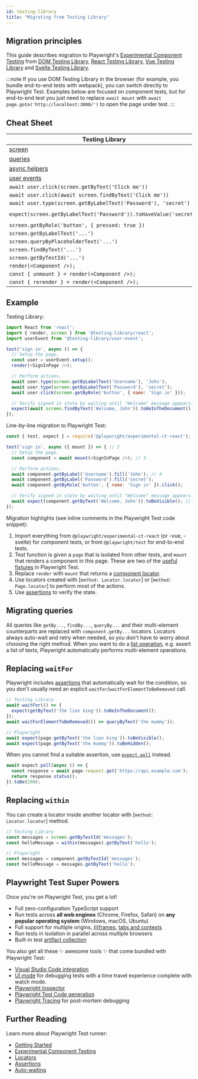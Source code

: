 ```yaml
---
id: testing-library
title: "Migrating from Testing Library"
---
```


## Migration principles

This guide describes migration to Playwright's [Experimental Component Testing](./test-components) from [DOM Testing Library](https://testing-library.com/docs/dom-testing-library/intro/), [React Testing Library](https://testing-library.com/docs/react-testing-library/intro/), [Vue Testing Library](https://testing-library.com/docs/vue-testing-library/intro) and [Svelte Testing Library](https://testing-library.com/docs/svelte-testing-library/intro).

:::note
If you use DOM Testing Library in the browser (for example, you bundle end-to-end tests with webpack), you can switch directly to Playwright Test. Examples below are focused on component tests, but for end-to-end test you just need to replace `await mount` with `await page.goto('http://localhost:3000/')` to open the page under test.
:::

## Cheat Sheet

| Testing Library                                                                 | Playwright                                                             |
| ------------------------------------------------------------------------------- | ---------------------------------------------------------------------- |
| [screen](https://testing-library.com/docs/queries/about#screen)                 | [page](./api/class-page) and [component](./api/class-locator)          |
| [queries](https://testing-library.com/docs/queries/about)                       | [locators](./locators)                                                 |
| [async helpers](https://testing-library.com/docs/dom-testing-library/api-async) | [assertions](./test-assertions)                                        |
| [user events](https://testing-library.com/docs/user-event/intro)                | [actions](./api/class-locator)                                         |
| `await user.click(screen.getByText('Click me'))`                                | `await component.getByText('Click me').click()`                        |
| `await user.click(await screen.findByText('Click me'))`                         | `await component.getByText('Click me').click()`                        |
| `await user.type(screen.getByLabelText('Password'), 'secret')`                  | `await component.getByLabel('Password').fill('secret')`                |
| `expect(screen.getByLabelText('Password')).toHaveValue('secret')`               | `await expect(component.getByLabel('Password')).toHaveValue('secret')` |
| `screen.getByRole('button', { pressed: true })`                                 | `component.getByRole('button', { pressed: true })`                     |
| `screen.getByLabelText('...')`                                                  | `component.getByLabel('...')`                                          |
| `screen.queryByPlaceholderText('...')`                                          | `component.getByPlaceholder('...')`                                    |
| `screen.findByText('...')`                                                      | `component.getByText('...')`                                           |
| `screen.getByTestId('...')`                                                     | `component.getByTestId('...')`                                         |
| `render(<Component />);`                                                        | `mount(<Component />);`                                                |
| `const { unmount } = render(<Component />);`                                    | `const { unmount } = await mount(<Component />);`                      |
| `const { rerender } = render(<Component />);`                                   | `const { update } = await mount(<Component />);`                       |


## Example

Testing Library:

```js
import React from 'react';
import { render, screen } from '@testing-library/react';
import userEvent from '@testing-library/user-event';

test('sign in', async () => {
  // Setup the page.
  const user = userEvent.setup();
  render(<SignInPage />);

  // Perform actions.
  await user.type(screen.getByLabelText('Username'), 'John');
  await user.type(screen.getByLabelText('Password'), 'secret');
  await user.click(screen.getByRole('button', { name: 'Sign in' }));

  // Verify signed in state by waiting until "Welcome" message appears.
  expect(await screen.findByText('Welcome, John')).toBeInTheDocument();
});
```

Line-by-line migration to Playwright Test:

```js
const { test, expect } = require('@playwright/experimental-ct-react'); // 1

test('sign in', async ({ mount }) => { // 2
  // Setup the page.
  const component = await mount(<SignInPage />); // 3

  // Perform actions.
  await component.getByLabel('Username').fill('John'); // 4
  await component.getByLabel('Password').fill('secret');
  await component.getByRole('button', { name: 'Sign in' }).click();

  // Verify signed in state by waiting until "Welcome" message appears.
  await expect(component.getByText('Welcome, John')).toBeVisible(); // 5
});
```

Migration highlights (see inline comments in the Playwright Test code snippet):

1. Import everything from `@playwright/experimental-ct-react` (or -vue, -svelte) for component tests, or from `@playwright/test` for end-to-end tests.
1. Test function is given a `page` that is isolated from other tests, and `mount` that renders a component in this page. These are two of the [useful fixtures](./api/class-fixtures) in Playwright Test.
1. Replace `render` with `mount` that returns a [component locator](./locators).
1. Use locators created with [`method: Locator.locator`] or [`method: Page.locator`] to perform most of the actions.
1. Use [assertions](./test-assertions) to verify the state.

## Migrating queries

All queries like `getBy...`, `findBy...`, `queryBy...` and their multi-element counterparts are replaced with `component.getBy...` locators. Locators always auto-wait and retry when needed, so you don't have to worry about choosing the right method. When you want to do a [list operation](./locators#lists), e.g. assert a list of texts, Playwright automatically performs multi-element operations.

## Replacing `waitFor`

Playwright includes [assertions](./test-assertions) that automatically wait for the condition, so you don't usually need an explicit `waitFor`/`waitForElementToBeRemoved` call.

```js
// Testing Library
await waitFor(() => {
  expect(getByText('the lion king')).toBeInTheDocument();
});
await waitForElementToBeRemoved(() => queryByText('the mummy'));

// Playwright
await expect(page.getByText('the lion king')).toBeVisible();
await expect(page.getByText('the mummy')).toBeHidden();
```

When you cannot find a suitable assertion, use [`expect.poll`](./test-assertions#expectpoll) instead.

```js
await expect.poll(async () => {
  const response = await page.request.get('https://api.example.com');
  return response.status();
}).toBe(200);
```

## Replacing `within`

You can create a locator inside another locator with [`method: Locator.locator`] method.

```js
// Testing Library
const messages = screen.getByTestId('messages');
const helloMessage = within(messages).getByText('hello');

// Playwright
const messages = component.getByTestId('messages');
const helloMessage = messages.getByText('hello');
```

## Playwright Test Super Powers

Once you're on Playwright Test, you get a lot!

- Full zero-configuration TypeScript support
- Run tests across **all web engines** (Chrome, Firefox, Safari) on **any popular operating system** (Windows, macOS, Ubuntu)
- Full support for multiple origins, [(i)frames](./api/class-frame), [tabs and contexts](./pages)
- Run tests in isolation in parallel across multiple browsers
- Built-in test [artifact collection](./test-use-options.md#recording-options)

You also get all these ✨ awesome tools ✨ that come bundled with Playwright Test:
- [Visual Studio Code integration](./getting-started-vscode.md)
- [UI mode](./test-ui-mode.md) for debugging tests with a time travel experience complete with watch mode.
- [Playwright Inspector](./debug.md#playwright-inspector)
- [Playwright Test Code generation](./codegen-intro.md)
- [Playwright Tracing](./trace-viewer.md) for post-mortem debugging

## Further Reading

Learn more about Playwright Test runner:

- [Getting Started](./intro)
- [Experimental Component Testing](./test-components)
- [Locators](./locators.md)
- [Assertions](./test-assertions)
- [Auto-waiting](./actionability)
